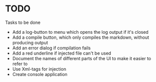 # TODO

Tasks to be done

* Add a log-button to menu which opens the log output if it's closed
* Add a compile button, which only compiles the markdown, without producing output
* Add an error dialog if compilation fails
* Add a red underline if injected file can't be used
* Document the names of different parts of the UI to make it easier to refer to
* Use Xml-tags for injection
* Create console application